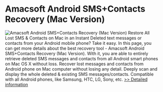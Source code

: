 # Amacsoft Android SMS+Contacts Recovery (Mac Version)
![Amacsoft Android SMS+Contacts Recovery (Mac Version)](https://mycommerce.akamaized.net/api/pimages/P300948167/BIG/300948167.PNG)
Restore All Lost SMS & Contacts on Mac in an Instant
Deleted text messages or contacts from your Android mobile phone? Take it easy. In this page, you can get more details about the best recovery tool - Amacsoft Android SMS+Contacts Recovery (Mac Version). With it, you are able to entirely retrieve deleted SMS messages and contacts from all Android smart phones on Mac OS X without loss.
Recover lost messages and contacts from Android phone on Mac computer without losing any detail.
Deeply scan and display the whole deleted & existing SMS messages/contacts.
Compatible with all Android phones, like Samsung, HTC, LG, Sony, etc.
[>> Detailed information](https://secure.shareit.com/shareit/product.html?productid=300948167&affiliateid=200057808)